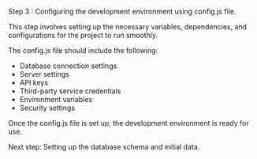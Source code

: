 Step 3 : Configuring the development environment using config.js file.

This step involves setting up the necessary variables, dependencies, and configurations for the project to run smoothly.

The config.js file should include the following:

* Database connection settings
* Server settings
* API keys
* Third-party service credentials
* Environment variables
* Security settings

Once the config.js file is set up, the development environment is ready for use.

Next step: Setting up the database schema and initial data.